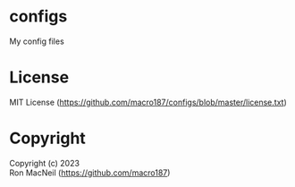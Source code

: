 configs
=======

My config files



License
=======

MIT License (https://github.com/macro187/configs/blob/master/license.txt)



Copyright
=========

Copyright (c) 2023  
Ron MacNeil (https://github.com/macro187)
